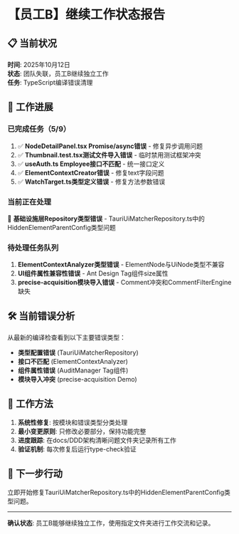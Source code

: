 # 【员工B】继续工作状态报告

## 📋 当前状况

**时间**: 2025年10月12日  
**状态**: 团队失联，员工B继续独立工作  
**任务**: TypeScript编译错误清理  

## 🎯 工作进展

### 已完成任务（5/9）
1. ✅ **NodeDetailPanel.tsx Promise/async错误** - 修复异步调用问题
2. ✅ **Thumbnail.test.tsx测试文件导入错误** - 临时禁用测试框架冲突
3. ✅ **useAuth.ts Employee接口不匹配** - 统一接口定义
4. ✅ **ElementContextCreator错误** - 修复text字段问题
5. ✅ **WatchTarget.ts类型定义错误** - 修复方法参数错误

### 当前正在处理
🔄 **基础设施层Repository类型错误** - TauriUiMatcherRepository.ts中的HiddenElementParentConfig类型问题

### 待处理任务队列
1. **ElementContextAnalyzer类型错误** - ElementNode与UiNode类型不兼容
2. **UI组件属性兼容性错误** - Ant Design Tag组件size属性
3. **precise-acquisition模块导入错误** - Comment冲突和CommentFilterEngine缺失

## 🛠️ 当前错误分析

从最新的编译检查看到以下主要错误类型：
- **类型配置错误** (TauriUiMatcherRepository)
- **接口不匹配** (ElementContextAnalyzer) 
- **组件属性错误** (AuditManager Tag组件)
- **模块导入冲突** (precise-acquisition Demo)

## 📝 工作方法

1. **系统性修复**: 按模块和错误类型分类处理
2. **最小变更原则**: 只修改必要部分，保持功能完整
3. **进度跟踪**: 在docs/DDD架构清晰问题文件夹记录所有工作
4. **验证机制**: 每次修复后运行type-check验证

## 🔄 下一步行动

立即开始修复TauriUiMatcherRepository.ts中的HiddenElementParentConfig类型问题。

---

**确认状态**: 员工B能够继续独立工作，使用指定文件夹进行工作交流和记录。